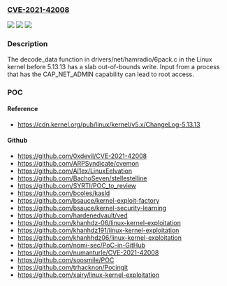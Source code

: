 ### [CVE-2021-42008](https://cve.mitre.org/cgi-bin/cvename.cgi?name=CVE-2021-42008)
![](https://img.shields.io/static/v1?label=Product&message=n%2Fa&color=blue)
![](https://img.shields.io/static/v1?label=Version&message=n%2Fa&color=blue)
![](https://img.shields.io/static/v1?label=Vulnerability&message=n%2Fa&color=brighgreen)

### Description

The decode_data function in drivers/net/hamradio/6pack.c in the Linux kernel before 5.13.13 has a slab out-of-bounds write. Input from a process that has the CAP_NET_ADMIN capability can lead to root access.

### POC

#### Reference
- https://cdn.kernel.org/pub/linux/kernel/v5.x/ChangeLog-5.13.13

#### Github
- https://github.com/0xdevil/CVE-2021-42008
- https://github.com/ARPSyndicate/cvemon
- https://github.com/Al1ex/LinuxEelvation
- https://github.com/BachoSeven/stellestelline
- https://github.com/SYRTI/POC_to_review
- https://github.com/bcoles/kasld
- https://github.com/bsauce/kernel-exploit-factory
- https://github.com/bsauce/kernel-security-learning
- https://github.com/hardenedvault/ved
- https://github.com/khanhdz-06/linux-kernel-exploitation
- https://github.com/khanhdz191/linux-kernel-exploitation
- https://github.com/khanhhdz06/linux-kernel-exploitation
- https://github.com/nomi-sec/PoC-in-GitHub
- https://github.com/numanturle/CVE-2021-42008
- https://github.com/soosmile/POC
- https://github.com/trhacknon/Pocingit
- https://github.com/xairy/linux-kernel-exploitation


